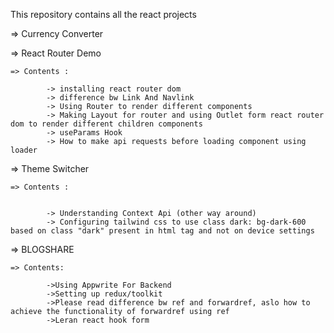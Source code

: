 This repository contains all the react projects 

=>   Currency Converter



=> React Router Demo 
    
    => Contents : 

            -> installing react router dom
            -> difference bw Link And Navlink
            -> Using Router to render different components
            -> Making Layout for router and using Outlet form react router dom to render different children components
            -> useParams Hook
            -> How to make api requests before loading component using loader



=> Theme Switcher

    => Contents :


            -> Understanding Context Api (other way around)
            -> Configuring tailwind css to use class dark: bg-dark-600 based on class "dark" present in html tag and not on device settings 




=> BLOGSHARE

    => Contents:

            ->Using Appwrite For Backend
            ->Setting up redux/toolkit
            ->Please read difference bw ref and forwardref, aslo how to achieve the functionality of forwardref using ref
            ->Leran react hook form